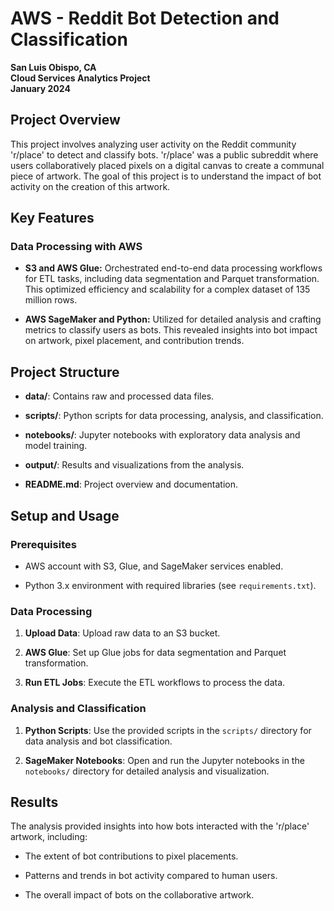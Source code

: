 # AWS - Reddit Bot Detection and Classification

**San Luis Obispo, CA**\
**Cloud Services Analytics Project**\
**January 2024**

## Project Overview

This project involves analyzing user activity on the Reddit community 'r/place' to detect and classify bots. 'r/place' was a public subreddit where users collaboratively placed pixels on a digital canvas to create a communal piece of artwork. The goal of this project is to understand the impact of bot activity on the creation of this artwork.

## Key Features

### Data Processing with AWS

-   **S3 and AWS Glue:** Orchestrated end-to-end data processing workflows for ETL tasks, including data segmentation and Parquet transformation. This optimized efficiency and scalability for a complex dataset of 135 million rows.

-   **AWS SageMaker and Python:** Utilized for detailed analysis and crafting metrics to classify users as bots. This revealed insights into bot impact on artwork, pixel placement, and contribution trends.

## Project Structure

-   **data/**: Contains raw and processed data files.

-   **scripts/**: Python scripts for data processing, analysis, and classification.

-   **notebooks/**: Jupyter notebooks with exploratory data analysis and model training.

-   **output/**: Results and visualizations from the analysis.

-   **README.md**: Project overview and documentation.

## Setup and Usage

### Prerequisites

-   AWS account with S3, Glue, and SageMaker services enabled.

-   Python 3.x environment with required libraries (see `requirements.txt`).

### Data Processing

1.  **Upload Data**: Upload raw data to an S3 bucket.

2.  **AWS Glue**: Set up Glue jobs for data segmentation and Parquet transformation.

3.  **Run ETL Jobs**: Execute the ETL workflows to process the data.

### Analysis and Classification

1.  **Python Scripts**: Use the provided scripts in the `scripts/` directory for data analysis and bot classification.

2.  **SageMaker Notebooks**: Open and run the Jupyter notebooks in the `notebooks/` directory for detailed analysis and visualization.

## Results

The analysis provided insights into how bots interacted with the 'r/place' artwork, including:

-   The extent of bot contributions to pixel placements.

-   Patterns and trends in bot activity compared to human users.

-   The overall impact of bots on the collaborative artwork.
